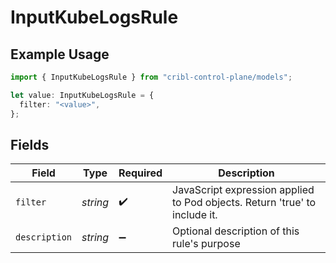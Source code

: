 # InputKubeLogsRule

## Example Usage

```typescript
import { InputKubeLogsRule } from "cribl-control-plane/models";

let value: InputKubeLogsRule = {
  filter: "<value>",
};
```

## Fields

| Field                                                                      | Type                                                                       | Required                                                                   | Description                                                                |
| -------------------------------------------------------------------------- | -------------------------------------------------------------------------- | -------------------------------------------------------------------------- | -------------------------------------------------------------------------- |
| `filter`                                                                   | *string*                                                                   | :heavy_check_mark:                                                         | JavaScript expression applied to Pod objects. Return 'true' to include it. |
| `description`                                                              | *string*                                                                   | :heavy_minus_sign:                                                         | Optional description of this rule's purpose                                |